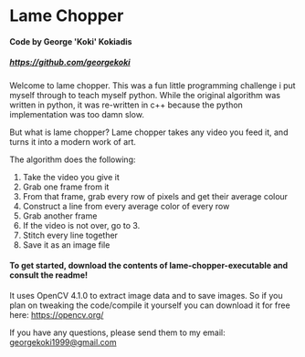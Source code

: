 # Lame Chopper
#### Code by George 'Koki' Kokiadis
##### *https://github.com/georgekoki* 

Welcome to lame chopper. This was a fun little programming challenge i put myself through to teach myself python.
While the original algorithm was written in python, it was re-written in c++ because the python implementation was too damn slow.

But what is lame chopper?
Lame chopper takes any video you feed it, and turns it into a modern work of art.

The algorithm does the following:
1. Take the video you give it
2. Grab one frame from it
3. From that frame, grab every row of pixels and get their average colour
4. Construct a line from every average color of every row
5. Grab another frame
6. If the video is not over, go to 3.
7. Stitch every line together
8. Save it as an image file

#### To get started, download the contents of lame-chopper-executable and consult the readme!

It uses OpenCV 4.1.0 to extract image data and to save images. So if you plan on tweaking the code/compile it yourself you can
download it for free here: https://opencv.org/

If you have any questions, please send them to my email:
georgekoki1999@gmail.com